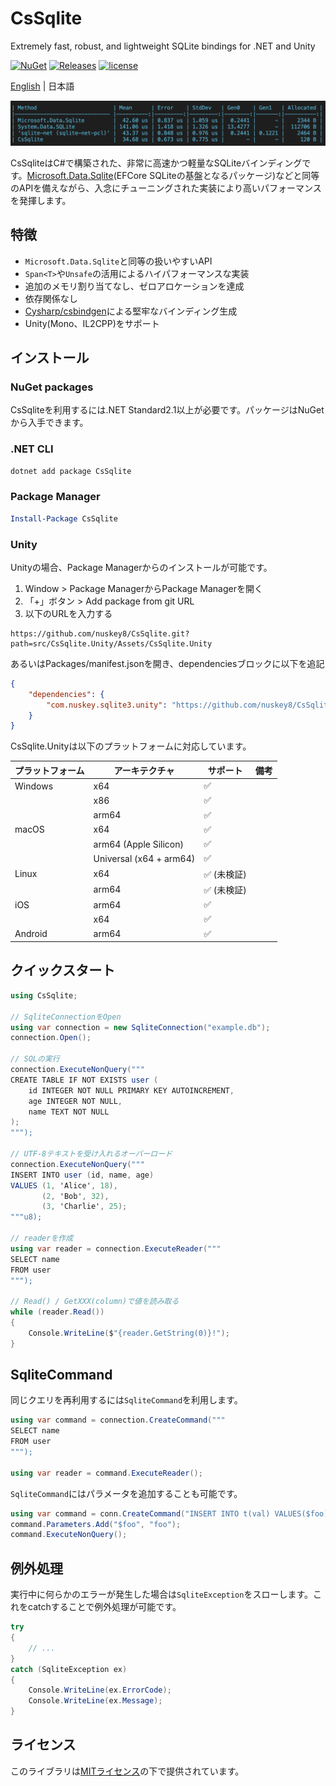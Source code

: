 # CsSqlite
 Extremely fast, robust, and lightweight SQLite bindings for .NET and Unity

[![NuGet](https://img.shields.io/nuget/v/CsSqlite.svg)](https://www.nuget.org/packages/Luau)
[![Releases](https://img.shields.io/github/release/nuskey8/CsSqlite.svg)](https://github.com/nuskey8/CsSqlite/releases)
[![license](https://img.shields.io/badge/LICENSE-MIT-green.svg)](LICENSE)

[English](./README.md) | 日本語

![benchmark](./docs/images/img-benchmark.png)

CsSqliteはC#で構築された、非常に高速かつ軽量なSQLiteバインディングです。[Microsoft.Data.Sqlite](https://learn.microsoft.com/en-us/dotnet/standard/data/sqlite/?tabs=net-cli)(EFCore SQLiteの基盤となるパッケージ)などと同等のAPIを備えながら、入念にチューニングされた実装により高いパフォーマンスを発揮します。

## 特徴

* `Microsoft.Data.Sqlite`と同等の扱いやすいAPI
* `Span<T>`や`Unsafe`の活用によるハイパフォーマンスな実装
* 追加のメモリ割り当てなし、ゼロアロケーションを達成
* 依存関係なし
* [Cysharp/csbindgen](https://github.com/Cysharp/csbindgen)による堅牢なバインディング生成
* Unity(Mono、IL2CPP)をサポート

## インストール

### NuGet packages

CsSqliteを利用するには.NET Standard2.1以上が必要です。パッケージはNuGetから入手できます。

### .NET CLI

```ps1
dotnet add package CsSqlite
```

### Package Manager

```ps1
Install-Package CsSqlite
```

### Unity

Unityの場合、Package Managerからのインストールが可能です。

1. Window > Package ManagerからPackage Managerを開く
2. 「+」ボタン > Add package from git URL
3. 以下のURLを入力する

```
https://github.com/nuskey8/CsSqlite.git?path=src/CsSqlite.Unity/Assets/CsSqlite.Unity
```

あるいはPackages/manifest.jsonを開き、dependenciesブロックに以下を追記

```json
{
    "dependencies": {
        "com.nuskey.sqlite3.unity": "https://github.com/nuskey8/CsSqlite.git?path=src/CsSqlite.Unity/Assets/CsSqlite.Unity"
    }
}
```

CsSqlite.Unityは以下のプラットフォームに対応しています。

| プラットフォーム | アーキテクチャ          | サポート    | 備考 |
| ---------------- | ----------------------- | ----------- | ---- |
| Windows          | x64                     | ✅           |      |
|                  | x86                     | ✅           |      |
|                  | arm64                   | ✅           |      |
| macOS            | x64                     | ✅           |      |
|                  | arm64  (Apple Silicon)  | ✅           |      |
|                  | Universal (x64 + arm64) | ✅           |      |
| Linux            | x64                     | ✅ (未検証)  |      |
|                  | arm64                   | ✅  (未検証) |      |
| iOS              | arm64                   | ✅           |      |
|                  | x64                     | ✅           |      |
| Android          | arm64                   | ✅           |      |

## クイックスタート

```cs
using CsSqlite;

// SqliteConnectionをOpen
using var connection = new SqliteConnection("example.db");
connection.Open();

// SQLの実行
connection.ExecuteNonQuery("""
CREATE TABLE IF NOT EXISTS user (
    id INTEGER NOT NULL PRIMARY KEY AUTOINCREMENT,
    age INTEGER NOT NULL,
    name TEXT NOT NULL
);
""");

// UTF-8テキストを受け入れるオーバーロード
connection.ExecuteNonQuery("""
INSERT INTO user (id, name, age)
VALUES (1, 'Alice', 18),
       (2, 'Bob', 32),
       (3, 'Charlie', 25);
"""u8);

// readerを作成
using var reader = connection.ExecuteReader("""
SELECT name
FROM user
""");

// Read() / GetXXX(column)で値を読み取る
while (reader.Read())
{
    Console.WriteLine($"{reader.GetString(0)}!");
}
```

## SqliteCommand

同じクエリを再利用するには`SqliteCommand`を利用します。

```cs
using var command = connection.CreateCommand("""
SELECT name
FROM user
""");

using var reader = command.ExecuteReader();
```

`SqliteCommand`にはパラメータを追加することも可能です。

```cs
using var command = conn.CreateCommand("INSERT INTO t(val) VALUES($foo);");
command.Parameters.Add("$foo", "foo");
command.ExecuteNonQuery();
```

## 例外処理

実行中に何らかのエラーが発生した場合は`SqliteException`をスローします。これをcatchすることで例外処理が可能です。

```cs
try
{
    // ...
}
catch (SqliteException ex)
{
    Console.WriteLine(ex.ErrorCode);
    Console.WriteLine(ex.Message);
}
```

## ライセンス

このライブラリは[MITライセンス](LICENSE)の下で提供されています。
